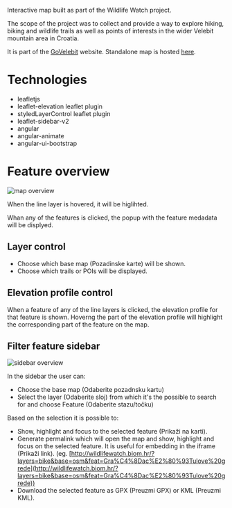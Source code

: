 Interactive map built as part of the Wildlife Watch project.

The scope of the project was to collect and provide a way to explore hiking, biking and wildlife trails as well as points of interests in the wider Velebit mountain area in Croatia.

It is part of the [GoVelebit](http://www.govelebit.com/) website. Standalone map is hosted [here](http://wildlifewatch.biom.hr/).

# Technologies
- leafletjs
- leaflet-elevation leaflet plugin
- styledLayerControl leaflet plugin
- leaflet-sidebar-v2
- angular
- angular-animate
- angular-ui-bootstrap

# Feature overview
![map overview](../screenshots/map-overview_2.jpg)

When the line layer is hovered, it will be higlihted.

Whan any of the features is clicked, the popup with the feature medadata will be displyed.

## Layer control
- Choose which base map (Pozadinske karte) will be shown.
- Choose which trails or POIs will be displayed.

## Elevation profile control
When a feature of any of the line layers is clicked, the elevation profile for that feature is shown.
Hoverng the part of the elevation profile will highlight the corresponding part of the feature on the map.

## Filter feature sidebar
![sidebar overview](../screenshots/sidebar.jpg)

In the sidebar the user can:
- Choose the base map (Odaberite pozadnsku kartu)
- Select the layer (Odaberite sloj) from which it's the possible to search for and choose Feature (Odaberite stazu/točku)

Based on the selection it is possible to:
- Show, highlight and focus to the selected feature (Prikaži na karti).
- Generate permalink which will open the map and show, highlight and focus on the selected feature. It is useful for embedding in the iframe (Prikaži link). (eg. [http://wildlifewatch.biom.hr/?layers=bike&base=osm&feat=Gra%C4%8Dac%E2%80%93Tulove%20grede](http://wildlifewatch.biom.hr/?layers=bike&base=osm&feat=Gra%C4%8Dac%E2%80%93Tulove%20grede))
- Download the selected feature as GPX (Preuzmi GPX) or KML (Preuzmi KML).
